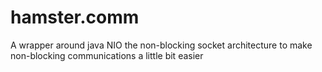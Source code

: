 # hamster.comm
 A wrapper around java NIO the non-blocking socket architecture to make non-blocking communications a little bit easier
